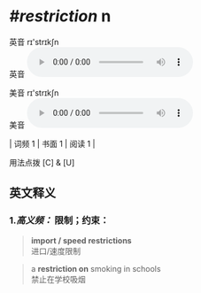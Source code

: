 # ***\#restriction*** n
英音 rɪ'strɪkʃn  
英音
<audio src="./media/restriction-B.aac" controls="controls"></audio>

美音 rɪ'strɪkʃn  
美音
<audio src="./media/restriction.aac" controls="controls"></audio>



| 词频 1 | 书面 1 | 阅读 1 |  

用法点拨  [C] & [U]

英文释义
---
### 1.*高义频：* **限制；约束：**  

 > **import / speed restrictions**   
 > 进口/速度限制    

 > a **restriction on** smoking in schools  
 > 禁止在学校吸烟    


